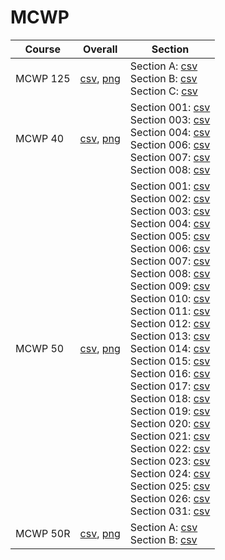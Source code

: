 # MCWP

| Course | Overall | Section |
| ------ | ------- | ------- |
| MCWP 125 | [csv](https://github.com/UCSD-Historical-Enrollment-Data/2025Spring/blob/main/overall/MCWP%20125.csv), [png](https://raw.githubusercontent.com/UCSD-Historical-Enrollment-Data/2025Spring/main/plot_overall/MCWP%20125.png) | Section A: [csv](https://github.com/UCSD-Historical-Enrollment-Data/2025Spring/blob/main/section/MCWP%20125_A.csv)<br>Section B: [csv](https://github.com/UCSD-Historical-Enrollment-Data/2025Spring/blob/main/section/MCWP%20125_B.csv)<br>Section C: [csv](https://github.com/UCSD-Historical-Enrollment-Data/2025Spring/blob/main/section/MCWP%20125_C.csv) |
| MCWP 40 | [csv](https://github.com/UCSD-Historical-Enrollment-Data/2025Spring/blob/main/overall/MCWP%2040.csv), [png](https://raw.githubusercontent.com/UCSD-Historical-Enrollment-Data/2025Spring/main/plot_overall/MCWP%2040.png) | Section 001: [csv](https://github.com/UCSD-Historical-Enrollment-Data/2025Spring/blob/main/section/MCWP%2040_001.csv)<br>Section 003: [csv](https://github.com/UCSD-Historical-Enrollment-Data/2025Spring/blob/main/section/MCWP%2040_003.csv)<br>Section 004: [csv](https://github.com/UCSD-Historical-Enrollment-Data/2025Spring/blob/main/section/MCWP%2040_004.csv)<br>Section 006: [csv](https://github.com/UCSD-Historical-Enrollment-Data/2025Spring/blob/main/section/MCWP%2040_006.csv)<br>Section 007: [csv](https://github.com/UCSD-Historical-Enrollment-Data/2025Spring/blob/main/section/MCWP%2040_007.csv)<br>Section 008: [csv](https://github.com/UCSD-Historical-Enrollment-Data/2025Spring/blob/main/section/MCWP%2040_008.csv) |
| MCWP 50 | [csv](https://github.com/UCSD-Historical-Enrollment-Data/2025Spring/blob/main/overall/MCWP%2050.csv), [png](https://raw.githubusercontent.com/UCSD-Historical-Enrollment-Data/2025Spring/main/plot_overall/MCWP%2050.png) | Section 001: [csv](https://github.com/UCSD-Historical-Enrollment-Data/2025Spring/blob/main/section/MCWP%2050_001.csv)<br>Section 002: [csv](https://github.com/UCSD-Historical-Enrollment-Data/2025Spring/blob/main/section/MCWP%2050_002.csv)<br>Section 003: [csv](https://github.com/UCSD-Historical-Enrollment-Data/2025Spring/blob/main/section/MCWP%2050_003.csv)<br>Section 004: [csv](https://github.com/UCSD-Historical-Enrollment-Data/2025Spring/blob/main/section/MCWP%2050_004.csv)<br>Section 005: [csv](https://github.com/UCSD-Historical-Enrollment-Data/2025Spring/blob/main/section/MCWP%2050_005.csv)<br>Section 006: [csv](https://github.com/UCSD-Historical-Enrollment-Data/2025Spring/blob/main/section/MCWP%2050_006.csv)<br>Section 007: [csv](https://github.com/UCSD-Historical-Enrollment-Data/2025Spring/blob/main/section/MCWP%2050_007.csv)<br>Section 008: [csv](https://github.com/UCSD-Historical-Enrollment-Data/2025Spring/blob/main/section/MCWP%2050_008.csv)<br>Section 009: [csv](https://github.com/UCSD-Historical-Enrollment-Data/2025Spring/blob/main/section/MCWP%2050_009.csv)<br>Section 010: [csv](https://github.com/UCSD-Historical-Enrollment-Data/2025Spring/blob/main/section/MCWP%2050_010.csv)<br>Section 011: [csv](https://github.com/UCSD-Historical-Enrollment-Data/2025Spring/blob/main/section/MCWP%2050_011.csv)<br>Section 012: [csv](https://github.com/UCSD-Historical-Enrollment-Data/2025Spring/blob/main/section/MCWP%2050_012.csv)<br>Section 013: [csv](https://github.com/UCSD-Historical-Enrollment-Data/2025Spring/blob/main/section/MCWP%2050_013.csv)<br>Section 014: [csv](https://github.com/UCSD-Historical-Enrollment-Data/2025Spring/blob/main/section/MCWP%2050_014.csv)<br>Section 015: [csv](https://github.com/UCSD-Historical-Enrollment-Data/2025Spring/blob/main/section/MCWP%2050_015.csv)<br>Section 016: [csv](https://github.com/UCSD-Historical-Enrollment-Data/2025Spring/blob/main/section/MCWP%2050_016.csv)<br>Section 017: [csv](https://github.com/UCSD-Historical-Enrollment-Data/2025Spring/blob/main/section/MCWP%2050_017.csv)<br>Section 018: [csv](https://github.com/UCSD-Historical-Enrollment-Data/2025Spring/blob/main/section/MCWP%2050_018.csv)<br>Section 019: [csv](https://github.com/UCSD-Historical-Enrollment-Data/2025Spring/blob/main/section/MCWP%2050_019.csv)<br>Section 020: [csv](https://github.com/UCSD-Historical-Enrollment-Data/2025Spring/blob/main/section/MCWP%2050_020.csv)<br>Section 021: [csv](https://github.com/UCSD-Historical-Enrollment-Data/2025Spring/blob/main/section/MCWP%2050_021.csv)<br>Section 022: [csv](https://github.com/UCSD-Historical-Enrollment-Data/2025Spring/blob/main/section/MCWP%2050_022.csv)<br>Section 023: [csv](https://github.com/UCSD-Historical-Enrollment-Data/2025Spring/blob/main/section/MCWP%2050_023.csv)<br>Section 024: [csv](https://github.com/UCSD-Historical-Enrollment-Data/2025Spring/blob/main/section/MCWP%2050_024.csv)<br>Section 025: [csv](https://github.com/UCSD-Historical-Enrollment-Data/2025Spring/blob/main/section/MCWP%2050_025.csv)<br>Section 026: [csv](https://github.com/UCSD-Historical-Enrollment-Data/2025Spring/blob/main/section/MCWP%2050_026.csv)<br>Section 031: [csv](https://github.com/UCSD-Historical-Enrollment-Data/2025Spring/blob/main/section/MCWP%2050_031.csv) |
| MCWP 50R | [csv](https://github.com/UCSD-Historical-Enrollment-Data/2025Spring/blob/main/overall/MCWP%2050R.csv), [png](https://raw.githubusercontent.com/UCSD-Historical-Enrollment-Data/2025Spring/main/plot_overall/MCWP%2050R.png) | Section A: [csv](https://github.com/UCSD-Historical-Enrollment-Data/2025Spring/blob/main/section/MCWP%2050R_A.csv)<br>Section B: [csv](https://github.com/UCSD-Historical-Enrollment-Data/2025Spring/blob/main/section/MCWP%2050R_B.csv) |
